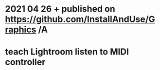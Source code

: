# 2021 04 26  + published on https://github.com/InstallAndUse/Graphics /A

# teach Lightroom listen to MIDI controller
